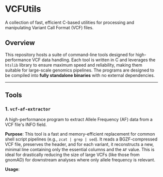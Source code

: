 # VCFUtils
A collection of fast, efficient C-based utilities for processing and manipulating Variant Call Format (VCF) files.

## Overview

This repository hosts a suite of command-line tools designed for high-performance VCF data handling. Each tool is written in C and leverages the `htslib` library to ensure maximum speed and reliability, making them suitable for large-scale genomics pipelines. The programs are designed to be compiled into **fully standalone binaries** with no external dependencies.

---

## Tools

### 1. `vcf-af-extractor`

A high-performance program to extract Allele Frequency (AF) data from a VCF file's INFO field.

**Purpose**: This tool is a fast and memory-efficient replacement for common shell script pipelines (e.g., `zcat | grep | sed`). It reads a BGZF-compressed VCF file, preserves the header, and for each variant, it reconstructs a new, minimal line containing only the essential columns and the `AF` value. This is ideal for drastically reducing the size of large VCFs (like those from gnomAD) for downstream analyses where only allele frequency is relevant.

**Usage**:

